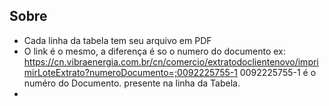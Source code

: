 ## Sobre 

- Cada linha da tabela tem seu arquivo em PDF
- O link é o mesmo,  a diferença é so o numero do documento
    ex: https://cn.vibraenergia.com.br/cn/comercio/extratodoclientenovo/imprimirLoteExtrato?numeroDocumento=;0092225755-1
    0092225755-1 é o numéro do Documento.  presente na linha da Tabela.
-
